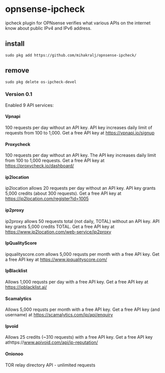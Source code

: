 # opnsense-ipcheck
ipcheck plugin for OPNsense verifies what various APIs on the internet know about public IPv4 and IPv6 address.

## install
```
sudo pkg add https://github.com/mihakralj/opnsense-ipcheck/
```

## remove
`sudo pkg delete os-ipcheck-devel`

### Version 0.1
Enabled 9 API services:
#### Vpnapi
100 requests per day without an API key. API key increases daily limit of requests from 100 to 1,000. Get a free API key at https://vpnapi.io/signup
#### Proxycheck
100 requests per day without an API key. The API key increases daily limit from 100 to 1,000 requests. Get a free API key at https://proxycheck.io/dashboard/
#### ip2location
ip2location allows 20 requests per day without an API key. API key grants 5,000 credits (about 300 requests). Get a free API key at https://ip2location.com/register?id=1005
#### ip2proxy
ip2proxy allows 50 requests total (not daily, TOTAL) without an API key. API key grants 5,000 credits TOTAL. Get a free API key at https://www.ip2location.com/web-service/ip2proxy
#### IpQualityScore
ipqualityscore.com allows 5,000 requsts per month with a free API key. Get a free API key at https://www.ipqualityscore.com/
#### IpBlacklist
Allows 1,000 requsts per day with a free API key. Get a free API key at https://ipblacklist.ai/
#### Scamalytics
Allows 5,000 requsts per month with a free API key. Get a free API key (and username) at https://scamalytics.com/ip/api/enquiry
#### Ipvoid
Allows 25 credits (~310 requests) with a free API key. Get a free API key athttps://www.apivoid.com/api/ip-reputation/
#### Onionoo
TOR relay directory API - unlimited requests
